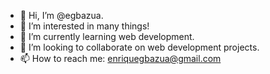 - 👋 Hi, I’m @egbazua.
- 👀 I’m interested in many things!
- 🌱 I’m currently learning web development.
- 💞️ I’m looking to collaborate on web development projects.
- 📫 How to reach me: enriquegbazua@gmail.com

<!---
egbazua/egbazua is a ✨ special ✨ repository because its `README.md` (this file) appears on your GitHub profile.
You can click the Preview link to take a look at your changes.
--->
